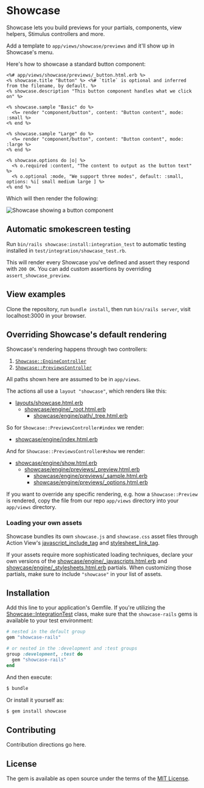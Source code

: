 # Showcase

Showcase lets you build previews for your partials, components, view helpers, Stimulus controllers and more.

Add a template to `app/views/showcase/previews` and it'll show up in Showcase's menu.

Here's how to showcase a standard button component:

```erb
<%# app/views/showcase/previews/_button.html.erb %>
<% showcase.title "Button" %> <%# `title` is optional and inferred from the filename, by default. %>
<% showcase.description "This button component handles what we click on" %>

<% showcase.sample "Basic" do %>
  <%= render "component/button", content: "Button content", mode: :small %>
<% end %>

<% showcase.sample "Large" do %>
  <%= render "component/button", content: "Button content", mode: :large %>
<% end %>

<% showcase.options do |o| %>
  <% o.required :content, "The content to output as the button text" %>
  <% o.optional :mode, "We support three modes", default: :small, options: %i[ small medium large ] %>
<% end %>
```

Which will then render the following:

![](/readme/example.png?raw=true "Showcase showing a button component")

## Automatic smokescreen testing

Run `bin/rails showcase:install:integration_test` to automatic testing installed in `test/integration/showcase_test.rb`.

This will render every Showcase you've defined and assert they respond with `200 OK`. You can add custom assertions by overriding `assert_showcase_preview`.

## View examples

Clone the repository, run `bundle install`, then run `bin/rails server`, visit localhost:3000 in your browser.

## Overriding Showcase's default rendering

Showcase's rendering happens through two controllers:

1. [`Showcase::EngineController`](app/controllers/showcase/engine_controller.rb)
1. [`Showcase::PreviewsController`](app/controllers/showcase/previews_controller.rb)

All paths shown here are assumed to be in `app/views`.

The actions all use a `layout "showcase"`, which renders like this:

- [layouts/showcase.html.erb](app/views/layouts/showcase.html.erb)
  - [showcase/engine/_root.html.erb](app/views/showcase/engine/_root.html.erb)
    - [showcase/engine/path/_tree.html.erb](app/views/showcase/engine/path/_tree.html.erb)

So for `Showcase::PreviewsController#index` we render:

- [showcase/engine/index.html.erb](app/views/showcase/engine/index.html.erb)

And for `Showcase::PreviewsController#show` we render:

- [showcase/engine/show.html.erb](app/views/showcase/engine/show.html.erb)
  - [showcase/engine/previews/_preview.html.erb](app/views/showcase/engine/previews/_preview.html.erb)
    - [showcase/engine/previews/_sample.html.erb](app/views/showcase/engine/previews/_sample.html.erb)
    - [showcase/engine/previews/_options.html.erb](app/views/showcase/engine/previews/_options.html.erb)

If you want to override any specific rendering, e.g. how a `Showcase::Preview` is rendered,
copy the file from our repo `app/views` directory into your `app/views` directory.

### Loading your own assets

Showcase bundles its own `showcase.js` and `showcase.css` asset files through
Action View's [javascript_include_tag][] and [stylesheet_link_tag][].

If your assets require more sophisticated loading techniques, declare your own
versions of the [showcase/engine/_javascripts.html.erb][] and
[showcase/engine/_stylesheets.html.erb][] partials. When customizing those
partials, make sure to include `"showcase"` in your list of assets.


[javascript_include_tag]: https://edgeapi.rubyonrails.org/classes/ActionView/Helpers/AssetTagHelper.html#method-i-javascript_include_tag
[stylesheet_link_tag]: https://edgeapi.rubyonrails.org/classes/ActionView/Helpers/AssetTagHelper.html#method-i-stylesheet_link_tag
[showcase/engine/_javascripts.html.erb]: ./showcase/engine/_javascripts.html.erb
[showcase/engine/_stylesheets.html.erb]: ./showcase/engine/_stylesheets.html.erb

## Installation

Add this line to your application's Gemfile. If you're utilizing the
[Showcase::IntegrationTest](lib/showcase/integration_test.rb) class, make sure
that the `showcase-rails` gems is available to your test environment:


```ruby
# nested in the default group
gem "showcase-rails"

# or nested in the :development and :test groups
group :development, :test do
  gem "showcase-rails"
end
```

And then execute:
```bash
$ bundle
```

Or install it yourself as:
```bash
$ gem install showcase
```

## Contributing
Contribution directions go here.

## License
The gem is available as open source under the terms of the [MIT License](https://opensource.org/licenses/MIT).
